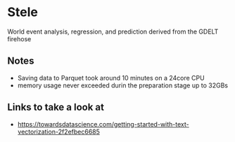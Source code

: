# Stele 
World event analysis, regression, and prediction derived from the GDELT
firehose

## Notes
 - Saving data to Parquet took around 10 minutes on a 24core CPU
 - memory usage never exceeded durin the preparation stage up to 32GBs

## Links to take a look at
 - https://towardsdatascience.com/getting-started-with-text-vectorization-2f2efbec6685